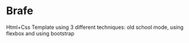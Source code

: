 # Brafe
 Html+Css Template using 3 different techniques: old school mode, using flexbox and using bootstrap
